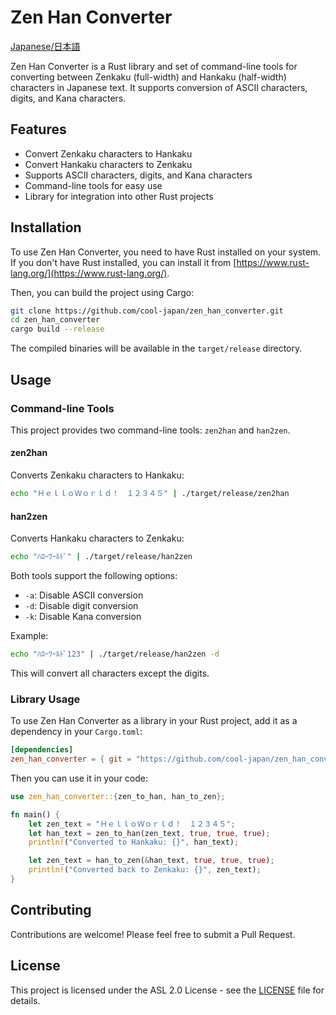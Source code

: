 # Zen Han Converter

[Japanese/日本語](README.ja.md)

Zen Han Converter is a Rust library and set of command-line tools for converting between Zenkaku (full-width) and Hankaku (half-width) characters in Japanese text. It supports conversion of ASCII characters, digits, and Kana characters.

## Features

- Convert Zenkaku characters to Hankaku
- Convert Hankaku characters to Zenkaku
- Supports ASCII characters, digits, and Kana characters
- Command-line tools for easy use
- Library for integration into other Rust projects

## Installation

To use Zen Han Converter, you need to have Rust installed on your system. If you don't have Rust installed, you can install it from [https://www.rust-lang.org/](https://www.rust-lang.org/).

Then, you can build the project using Cargo:

```bash
git clone https://github.com/cool-japan/zen_han_converter.git
cd zen_han_converter
cargo build --release
```

The compiled binaries will be available in the `target/release` directory.

## Usage

### Command-line Tools

This project provides two command-line tools: `zen2han` and `han2zen`.

#### zen2han

Converts Zenkaku characters to Hankaku:

```bash
echo "ＨｅｌｌｏＷｏｒｌｄ！　１２３４５" | ./target/release/zen2han
```

#### han2zen

Converts Hankaku characters to Zenkaku:

```bash
echo "ﾊﾛｰﾜｰﾙﾄﾞ" | ./target/release/han2zen
```

Both tools support the following options:

- `-a`: Disable ASCII conversion
- `-d`: Disable digit conversion
- `-k`: Disable Kana conversion

Example:

```bash
echo "ﾊﾛｰﾜｰﾙﾄﾞ123" | ./target/release/han2zen -d
```

This will convert all characters except the digits.

### Library Usage

To use Zen Han Converter as a library in your Rust project, add it as a dependency in your `Cargo.toml`:

```toml
[dependencies]
zen_han_converter = { git = "https://github.com/cool-japan/zen_han_converter.git" }
```

Then you can use it in your code:

```rust
use zen_han_converter::{zen_to_han, han_to_zen};

fn main() {
    let zen_text = "ＨｅｌｌｏＷｏｒｌｄ！　１２３４５";
    let han_text = zen_to_han(zen_text, true, true, true);
    println!("Converted to Hankaku: {}", han_text);

    let zen_text = han_to_zen(&han_text, true, true, true);
    println!("Converted back to Zenkaku: {}", zen_text);
}
```

## Contributing

Contributions are welcome! Please feel free to submit a Pull Request.

## License

This project is licensed under the ASL 2.0 License - see the [LICENSE](LICENSE) file for details.
